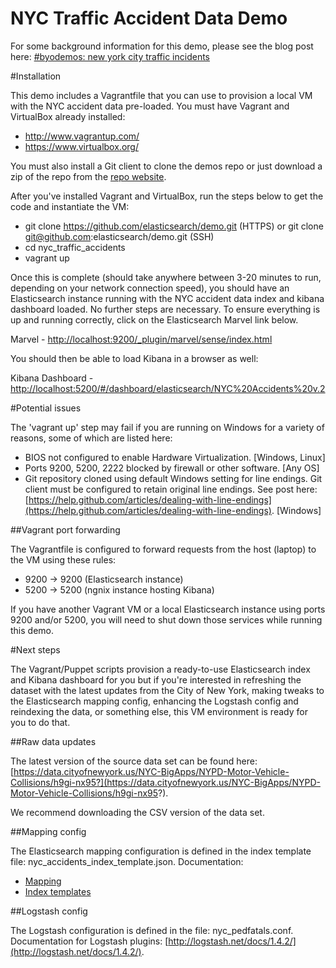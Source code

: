 NYC Traffic Accident Data Demo
=====

For some background information for this demo, please see the blog post here:
[#byodemos: new york city traffic incidents](http://www.elasticsearch.org/blog/byodemos-new-york-city-traffic-incidents/)

#Installation

This demo includes a Vagrantfile that you can use to provision a local VM with the NYC accident data pre-loaded. You must have Vagrant and VirtualBox already installed:

* http://www.vagrantup.com/
* https://www.virtualbox.org/

You must also install a Git client to clone the demos repo or just download a zip of the repo from the [repo website](https://github.com/elasticsearch/demos).

After you've installed Vagrant and VirtualBox, run the steps below to get the code and instantiate the VM:

* git clone https://github.com/elasticsearch/demo.git (HTTPS) or git clone git@github.com:elasticsearch/demo.git (SSH)
* cd nyc\_traffic\_accidents
* vagrant up

Once this is complete (should take anywhere between 3-20 minutes to run, depending on your network connection speed), you should have an Elasticsearch instance running with the NYC accident data index and kibana dashboard loaded. No further steps are necessary.  To ensure everything is up and running correctly, click on the Elasticsearch Marvel link below.

Marvel - [http://localhost:9200/_plugin/marvel/sense/index.html](http://localhost:9200/_plugin/marvel/sense/index.html)

You should then be able to load Kibana in a browser as well:

Kibana Dashboard - [http://localhost:5200/#/dashboard/elasticsearch/NYC%20Accidents%20v.2](http://localhost:5200/#/dashboard/elasticsearch/NYC%20Accidents%20v.2)

#Potential issues

The 'vagrant up' step may fail if you are running on Windows for a variety of reasons, some of which are listed here:

* BIOS not configured to enable Hardware Virtualization. \[Windows, Linux\]
* Ports 9200, 5200, 2222 blocked by firewall or other software. \[Any OS\]
* Git repository cloned using default Windows setting for line endings. Git client must be configured to retain original line endings. See post here: [https://help.github.com/articles/dealing-with-line-endings](https://help.github.com/articles/dealing-with-line-endings). \[Windows\]


##Vagrant port forwarding

The Vagrantfile is configured to forward requests from the host (laptop) to the VM using these rules:

* 9200 -> 9200 (Elasticsearch instance)
* 5200 -> 5200 (ngnix instance hosting Kibana)

If you have another Vagrant VM or a local Elasticsearch instance using ports 9200 and/or 5200, you will need to shut down those services while running this demo.

#Next steps

The Vagrant/Puppet scripts provision a ready-to-use Elasticsearch index and Kibana dashboard for you but if you're interested in refreshing the dataset with the latest updates from the City of New York, making tweaks to the Elasticsearch mapping config, enhancing the Logstash config and reindexing the data, or something else, this VM environment is ready for you to do that. 

##Raw data updates

The latest version of the source data set can be found here: [https://data.cityofnewyork.us/NYC-BigApps/NYPD-Motor-Vehicle-Collisions/h9gi-nx95?](https://data.cityofnewyork.us/NYC-BigApps/NYPD-Motor-Vehicle-Collisions/h9gi-nx95?).

We recommend downloading the CSV version of the data set. 

##Mapping config

The Elasticsearch mapping configuration is defined in the index template file: nyc\_accidents\_index\_template.json. Documentation:

* [Mapping](http://www.elasticsearch.org/guide/en/elasticsearch/reference/current/mapping.html)
* [Index templates](http://www.elasticsearch.org/guide/en/elasticsearch/reference/current/indices-templates.html)

##Logstash config

The Logstash configuration is defined in the file: nyc\_pedfatals.conf. Documentation for Logstash plugins: [http://logstash.net/docs/1.4.2/](http://logstash.net/docs/1.4.2/).
